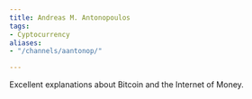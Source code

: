 ```yaml
---
title: Andreas M. Antonopoulos
tags:
- Cyptocurrency
aliases:
- "/channels/aantonop/"

---
```

Excellent explanations about Bitcoin and the Internet of Money.
